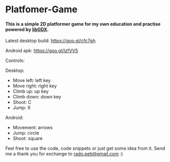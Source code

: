 # Platfomer-Game
#### This is a simple 2D platformer game for my own education and practise powered by [libGDX](https://libgdx.badlogicgames.com/).
Latest desktop build: https://goo.gl/cfc7gh

Android apk: https://goo.gl/lzfVV5

Controls:

Desktop:
- Move left: left key
- Move right: right key
- Climb up: up key
- Climb down: down key
- Shoot: C
- Jump: X

Android:
- Movement: arrows
- Jump: circle
- Shoot: square

Feel free to use the code, code snippets or just get some idea from it.
Send me a thank you for exchange to rado.peti@gmail.com :)


